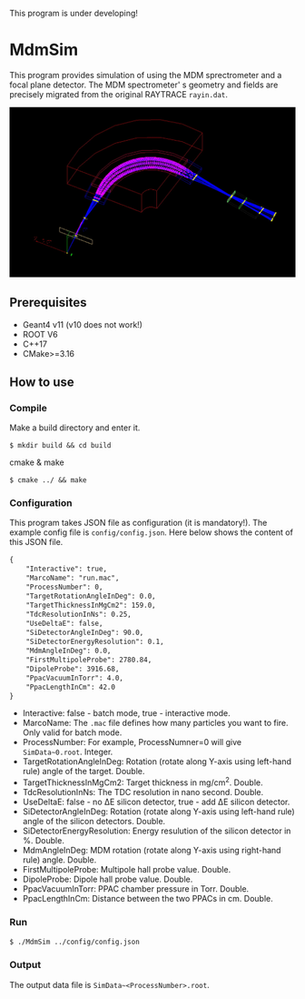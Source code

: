 This program is under developing!
# MdmSim
This program provides simulation of using the MDM sprectrometer and a focal plane detector. The MDM spectrometer' s geometry and fields are precisely migrated from the original RAYTRACE ``rayin.dat``.

<img src="https://github.com/luozf14/MdmSim/raw/main/Demo2.jpg" width="800" alt="Demo"/><br/>

## Prerequisites
- Geant4 v11 (v10 does not work!)
- ROOT V6
- C++17
- CMake>=3.16

## How to use
### Compile
Make a build directory and enter it.
```
$ mkdir build && cd build
```

cmake & make 
```
$ cmake ../ && make
```

### Configuration
This program takes JSON file as configuration (it is mandatory!). The example config file is ``config/config.json``. Here below shows the content of this JSON file.
```
{
    "Interactive": true,
    "MarcoName": "run.mac",
    "ProcessNumber": 0,
    "TargetRotationAngleInDeg": 0.0,
    "TargetThicknessInMgCm2": 159.0,
    "TdcResolutionInNs": 0.25,
    "UseDeltaE": false,
    "SiDetectorAngleInDeg": 90.0,
    "SiDetectorEnergyResolution": 0.1,
    "MdmAngleInDeg": 0.0,
    "FirstMultipoleProbe": 2780.84,
    "DipoleProbe": 3916.68,
    "PpacVacuumInTorr": 4.0,
    "PpacLengthInCm": 42.0
}
```
- Interactive: false - batch mode, true - interactive mode.
- MarcoName: The ``.mac`` file defines how many particles you want to fire. Only valid for batch mode.
- ProcessNumber: For example, ProcessNumner=0 will give ``SimData~0.root``. Integer.
- TargetRotationAngleInDeg: Rotation (rotate along Y-axis using left-hand rule) angle of the target. Double.
- TargetThicknessInMgCm2: Target thickness in mg/cm<sup>2</sup>. Double.
- TdcResolutionInNs: The TDC resolution in nano second. Double.
- UseDeltaE: false - no ΔE silicon detector, true - add ΔE silicon detector.
- SiDetectorAngleInDeg: Rotation (rotate along Y-axis using left-hand rule) angle of the silicon detectors. Double.
- SiDetectorEnergyResolution: Energy resulution of the silicon detector in %. Double.
- MdmAngleInDeg: MDM rotation (rotate along Y-axis using right-hand rule) angle. Double.
- FirstMultipoleProbe: Multipole hall probe value. Double.
- DipoleProbe: Dipole hall probe value. Double.
- PpacVacuumInTorr: PPAC chamber pressure in Torr. Double.
- PpacLengthInCm: Distance between the two PPACs in cm. Double.

### Run
```
$ ./MdmSim ../config/config.json
```

### Output
The output data file is ``SimData~<ProcessNumber>.root``. 
